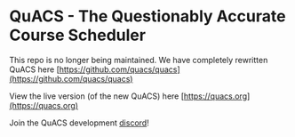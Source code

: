 # QuACS - The Questionably Accurate Course Scheduler

This repo is no longer being maintained. We have completely rewritten QuACS here [https://github.com/quacs/quacs](https://github.com/quacs/quacs)

View the live version (of the new QuACS) here [https://quacs.org](https://quacs.org)

Join the QuACS development [discord](https://discord.gg/EyGZTAP)!
